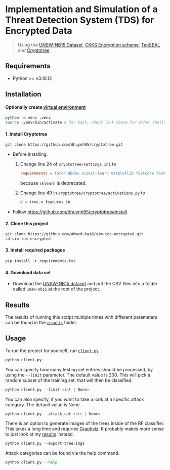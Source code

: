 # Implementation and Simulation of a Threat Detection System (TDS) for Encrypted Data

> Using the [UNSW-NB15 Dataset](https://research.unsw.edu.au/projects/unsw-nb15-dataset), [CKKS Encryption scheme](https://eprint.iacr.org/2016/421.pdf), [TenSEAL](https://github.com/OpenMined/TenSEAL) and [Cryptotree](https://github.com/dhuynh95/cryptotree/)

## Requirements

- Python >= v3.10.12

## Installation

#### Optionally create [virtual environment](https://docs.python.org/3/library/venv.html)

```bash
python -m venv .venv
source .venv/bin/activate # for bash, check link above for other shells
```

#### 1. Install Cryptotree

```bash
git clone https://github.com/dhuynh95/cryptotree.git
```

- Before installing:

  1. Change line 24 of `cryptotree/settings.ini` to

     ```ini
     requirements = torch nbdev scikit-learn matplotlib fastcore fastai
     ```

     because `sklearn` is deprecated.

  2. Change line 49 in `cryptotree/cryptotree/activations.py` to
     ```python
     d = tree.n_features_in_
     ```

- Follow https://github.com/dhuynh95/cryptotree#install

#### 2. Clone this project

```bash
git clone https://github.com/ahmed-kaid/sim-tds-encrypted.git
cd sim-tds-encrypted
```

#### 3. Install required packages

```python
pip install -r requirements.txt
```

#### 4. Download data set

- Download the [UNSW-NB15 dataset](https://www.kaggle.com/datasets/mrwellsdavid/unsw-nb15?utm_medium=social&utm_campaign=kaggle-dataset-share&utm_source=twitter) and put the CSV files into a folder called `unsw-nb15` at the root of the project.

## Results

The results of running this script multiple times with different parameters can be found in the [`results`](https://github.com/ahmed-kaid/sim-tds-encrypted/tree/main/results) folder.

## Usage

To run the project for yourself, run [`client.py`](https://github.com/ahmed-kaid/sim-tds-encrypted/blob/main/client.py).

```python
python client.py
```

You can specify how many testing set entries should be processed, by using the `--limit` parameter. The default value is 200. This will pick a random subset of the training set, that will then be classified.

```python
python client.py --limit <int | None>
```

You can also specify, if you want to take a look at a specific attack category. The default value is None.

```python
python client.py --attack_cat <str | None>
```

There is an option to generate images of the trees inside of the RF classifier. This takes a long time and requries [Graphviz](https://graphviz.org/). It probably makes more sense to just look at my [results](https://github.com/ahmed-kaid/sim-tds-encrypted/tree/main/results/trees) instead.

```python
python client.py --export-tree-imgs
```

Attack categories can be found via the help command.

```python
python client.py --help
```
